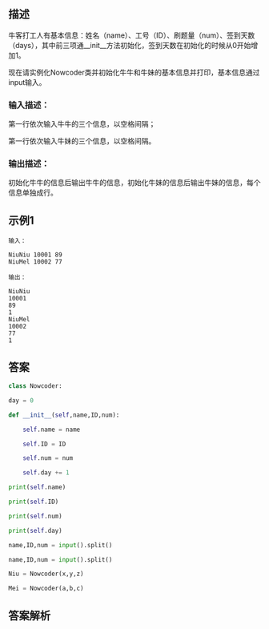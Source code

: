 ## 描述

牛客打工人有基本信息：姓名（name）、工号（ID）、刷题量（num）、签到天数（days），其中前三项通__init__方法初始化，签到天数在初始化的时候从0开始增加1。

现在请实例化Nowcoder类并初始化牛牛和牛妹的基本信息并打印，基本信息通过input输入。

### 输入描述：

第一行依次输入牛牛的三个信息，以空格间隔；

第一行依次输入牛妹的三个信息，以空格间隔。  

### 输出描述：

初始化牛牛的信息后输出牛牛的信息，初始化牛妹的信息后输出牛妹的信息，每个信息单独成行。

## 示例1

```
输入：

NiuNiu 10001 89
NiuMel 10002 77

输出：

NiuNiu
10001
89
1
NiuMel
10002
77
1
```
## 答案

```python 
class Nowcoder:

day = 0

def __init__(self,name,ID,num):

	self.name = name

	self.ID = ID

	self.num = num

	self.day += 1

print(self.name)

print(self.ID)

print(self.num)

print(self.day)

name,ID,num = input().split()

name,ID,num = input().split()

Niu = Nowcoder(x,y,z)

Mei = Nowcoder(a,b,c)
```

## 答案解析
